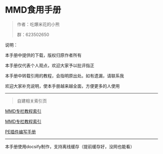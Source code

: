# MMD食用手册

> 作者：吃爆米花的小熊
>
> 群：623502650



说明：

本手册中提供的下载，版权归原作者所有

本手册仅代表个人观点，欢迎大家予以批评指正

本手册中转载引用的教程，会指明原出处。如有遗漏，请联系我

欢迎大家补充说明，使本手册越来越全面，方便更多的人使用

----

> 自建相关索引页

[MMD专栏教程索引](https://mmdybk.gitee.io/zhuanlan/)

[MMD专栏教程索引](https://mmdybk.gitee.io/zhuanlan/)	

[PE插件编写手册](https://mmdybk.gitee.io/peplugin_doc)	



---

本手册使用docsify制作，支持离线缓存（提前缓存好，没网也能看）



